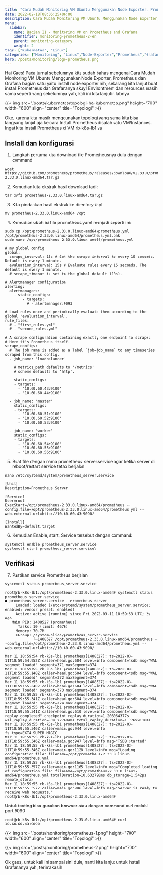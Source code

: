 ```yaml
---
title: "Cara Mudah Monitoring VM Ubuntu Menggunakan Node Exporter, Prometheus dan Grafana - Bagian II"
date: 2022-02-18T08:06:25+06:00
description: Cara Mudah Monitoring VM Ubuntu Menggunakan Node Exporter, Prometheus dan Grafana
menu:
  sidebar:
    name: Bagian II - Monitoring VM on Prometheus and Grafana
    identifier: monitoring-prometheus-2-en
    parent: monitoring-category
    weight: 2
tags: ["Kubernetes", "Linux"]
categories: ["Monitoring", "Linux","Node-Exporter","Prometheus","Grafana"]
hero: /posts/monitoring/logo-prometheus.png
---
```


Hai Gaes! 
Pada jurnal sebelumnya kita sudah bahas mengenai Cara Mudah Monitoring VM Ubuntu Menggunakan Node Exporter, Prometheus dan Grafana bagian satu yaitu install node exporter nih, sekarang kita lanjut buat install Prometheus dan Grafananya skuy! 
Environtment dan resources masih sama seperti yang sebelumnya yah, kali ini kita lanjutin labnya.

{{< img src="/posts/kubernetes/topologi-ha-kubernetes.png" height="700" width="600" align="center" title="Topologi" >}}

Oke, karena kita masih menggunakan topologi yang sama kita bisa langsung lanjut aja ke cara Install Prometheus disalah satu VM/Instances. Ingat kita install Prometheus di VM rb-k8s-lb1 ya

## Install dan konfigurasi

1. Langkah pertama kita download file Prometheusnya dulu dengan command:
```
wget https://github.com/prometheus/prometheus/releases/download/v2.33.0/prometheus-2.33.0.linux-amd64.tar.gz
```
2. Kemudian kita ekstrak hasil download tadi:
```
tar xvfz prometheus-2.33.0.linux-amd64.tar.gz
```
3. Kita pindahkan hasil ekstrak ke directory /opt
```
mv prometheus-2.33.0.linux-amd64 /opt
```
4. Kemudian ubah isi file prometheus.yaml menjadi seperti ini:
```
sudo cp /opt/prometheus-2.33.0.linux-amd64/prometheus.yml /opt/prometheus-2.33.0.linux-amd64/prometheus.yml.bak
sudo nano /opt/prometheus-2.33.0.linux-amd64/prometheus.yml
```
```
# my global config
global:
  scrape_interval: 15s # Set the scrape interval to every 15 seconds. Default is every 1 minute.
  evaluation_interval: 15s # Evaluate rules every 15 seconds. The default is every 1 minute.
  # scrape_timeout is set to the global default (10s).

# Alertmanager configuration
alerting:
  alertmanagers:
    - static_configs:
        - targets:
          # - alertmanager:9093

# Load rules once and periodically evaluate them according to the global 'evaluation_interval'.
rule_files:
  # - "first_rules.yml"
  # - "second_rules.yml"

# A scrape configuration containing exactly one endpoint to scrape:
# Here it's Prometheus itself.
scrape_configs:
  # The job name is added as a label `job=job_name` to any timeseries scraped from this config.
  - job_name: 'loadbalancer'

    # metrics_path defaults to '/metrics'
    # scheme defaults to 'http'.

    static_configs:
    - targets: 
      - '10.60.60.43:9100'
      - '10.60.60.44:9100'

  - job_name: 'master'
    static_configs:
    - targets:
      - '10.60.60.51:9100'
      - '10.60.60.52:9100'
      - '10.60.60.53:9100'

  - job_name: 'worker'
    static_configs:
    - targets:
      - '10.60.60.54:9100'
      - '10.60.60.55:9100'
      - '10.60.60.56:9100'
```
5. Buat file dengan nama prometheus_server.service agar ketika server di reboot/restart service tetap berjalan
```
nano /etc/systemd/system/prometheus_server.service
```
```
[Unit]
Description=Prometheus Server

[Service]
User=root
ExecStart=/opt/prometheus-2.33.0.linux-amd64/prometheus --config.file=/opt/prometheus-2.33.0.linux-amd64/prometheus.yml --web.external-url=http://10.60.60.43:9090/

[Install]
WantedBy=default.target
```
6. Kemudian Enable, start, Service tersebut dengan command:
```
systemctl enable prometheus_server.service
systemctl start prometheus_server.service\
```
## Verifikasi

7. Pastikan service Prometheus berjalan
```
systemctl status prometheus_server.service
```
```
root@rb-k8s-lb1:/opt/prometheus-2.33.0.linux-amd64# systemctl status prometheus_server.service
● prometheus_server.service - Prometheus Server
     Loaded: loaded (/etc/systemd/system/prometheus_server.service; enabled; vendor preset: enabled)
     Active: active (running) since Fri 2022-03-11 18:59:53 UTC; 2s ago
   Main PID: 1408527 (prometheus)
      Tasks: 10 (limit: 4676)
     Memory: 70.7M
     CGroup: /system.slice/prometheus_server.service
             └─1408527 /opt/prometheus-2.33.0.linux-amd64/prometheus --config.file=/opt/prometheus-2.33.0.linux-amd64/prometheus.yml --web.external-url=http://10.60.60.43:9090/

Mar 11 18:59:54 rb-k8s-lb1 prometheus[1408527]: ts=2022-03-11T18:59:54.952Z caller=head.go:604 level=info component=tsdb msg="WAL segment loaded" segment=371 maxSegment=374
Mar 11 18:59:55 rb-k8s-lb1 prometheus[1408527]: ts=2022-03-11T18:59:55.148Z caller=head.go:604 level=info component=tsdb msg="WAL segment loaded" segment=372 maxSegment=374
Mar 11 18:59:55 rb-k8s-lb1 prometheus[1408527]: ts=2022-03-11T18:59:55.340Z caller=head.go:604 level=info component=tsdb msg="WAL segment loaded" segment=373 maxSegment=374
Mar 11 18:59:55 rb-k8s-lb1 prometheus[1408527]: ts=2022-03-11T18:59:55.341Z caller=head.go:604 level=info component=tsdb msg="WAL segment loaded" segment=374 maxSegment=374
Mar 11 18:59:55 rb-k8s-lb1 prometheus[1408527]: ts=2022-03-11T18:59:55.341Z caller=head.go:610 level=info component=tsdb msg="WAL replay completed" checkpoint_replay_duration=1.203064377s wal_replay_duration=534.227604ms total_replay_duration=1.776991108s
Mar 11 18:59:55 rb-k8s-lb1 prometheus[1408527]: ts=2022-03-11T18:59:55.346Z caller=main.go:944 level=info fs_type=EXT4_SUPER_MAGIC
Mar 11 18:59:55 rb-k8s-lb1 prometheus[1408527]: ts=2022-03-11T18:59:55.346Z caller=main.go:947 level=info msg="TSDB started"
Mar 11 18:59:55 rb-k8s-lb1 prometheus[1408527]: ts=2022-03-11T18:59:55.346Z caller=main.go:1128 level=info msg="Loading configuration file" filename=/opt/prometheus-2.33.0.linux-amd64/prometheus.yml
Mar 11 18:59:55 rb-k8s-lb1 prometheus[1408527]: ts=2022-03-11T18:59:55.357Z caller=main.go:1165 level=info msg="Completed loading of configuration file" filename=/opt/prometheus-2.33.0.linux-amd64/prometheus.yml totalDuration=10.632798ms db_storage=1.542µs remote_stora>
Mar 11 18:59:55 rb-k8s-lb1 prometheus[1408527]: ts=2022-03-11T18:59:55.357Z caller=main.go:896 level=info msg="Server is ready to receive web requests."
root@rb-k8s-lb1:/opt/prometheus-2.33.0.linux-amd64#
```
Untuk testing bisa gunakan browser atau dengan command curl melalui port 9090
```
root@rb-k8s-lb1:/opt/prometheus-2.33.0.linux-amd64# curl 10.60.60.43:9090
```
{{< img src="/posts/monitoring/prometheus-1.png" height="700" width="600" align="center" title="Topologi" >}}

{{< img src="/posts/monitoring/prometheus-2.png" height="700" width="600" align="center" title="Topologi" >}}

Ok gaes, untuk kali ini sampai sini dulu, nanti kita lanjut untuk install Grafananya yah, terimakasih